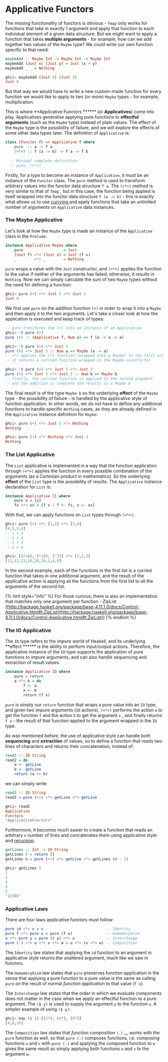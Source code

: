 # Applicative Functors

The missing functionality of functors is obvious - `fmap` only works for functions that take in exactly 1 argument and apply that function to each individual element of a given data structure. But we might want to apply a function that takes **multiple arguments** - for example, how can we add together two values of the `Maybe` type? We could write our own function specific to that need:

```haskell
maybeAdd :: Maybe Int -> Maybe Int -> Maybe Int
maybeAdd (Just x) (Just y) = Just (x + y)
maybeAdd _ _ = Nothing

ghci> maybeAdd (Just 5) (Just 3)
Just 8
```

But that way we would have to write a new custom-made function for every function we would like to apply to two (or more) `Maybe` types - for example, multiplication.

This is where **Applicative Functors **_****_ (or **Applicatives**) come into play. Applicatives generalise applying pure functions to **effectful** **arguments** (such as the `Maybe` type) instead of plain values. The effect of the `Maybe` type is the possibility of failure, and we will explore the effects of some other data types later.  The definition of `Applicative` is:

```haskell
class (Functor f) => Applicative f where
    pure  :: a -> f a
    (<*>) :: f (a -> b) -> f a -> f b
    
  -- Minimal complete definition:
  -- pure, (<*>)
```

Firstly, for a type to become an instance of `Applicative`, it must be an instance of the `Functor` class. The `pure` method is used to transform arbitrary values into the functor data structure `f a`. The `(<*>)` method is very similar to that of `fmap` , but in this case, the function being applied is itself wrapped into the functor data structure `f (a -> b)` - this is exactly what allows us to use [currying ](../types-in-haskell/function-types/curried-functions.md)and apply functions that take an unlimited number of arguments on `Applicative` data instances.

### The Maybe Applicative

Let's look at how the `Maybe` type is made an instance of the `Applicative` class in the `Prelude`:

```haskell
instance Applicative Maybe where
    pure                  = Just
    (Just f) <*> (Just x) = Just (f x)
    _        <*> _        = Nothing
```

`pure` wraps a value with the `Just` constructor, and `(<*>)` applies the function to the value if neither of the arguments has failed, otherwise, it results in `Nothing`. Now we can simply calculate the sum of two `Maybe` types without the need for defining a function:

```haskell
ghci> pure (+) <*> Just 5 <*> Just 3
Just 8
```

We first use `pure` on the addition function `(+)` in order to wrap it into a `Maybe` and then apply it to the two arguments. Let's take a closer look at how the application is executed and keep track of types:

```haskell
-- pure transforms the (+) into an instance of an Applicative
ghci> :t pure (+)
pure (+) :: (Applicative f, Num a) => f (a -> a -> a)

ghci> :t pure (+) <*> Just 5
pure (+) <*> Just 5 :: Num a => Maybe (a -> a)
-- <*> applies the (+) function (wrapped into a Maybe) to the first argument
-- it returns a curried function wrapped in the Maybe constructor

ghci> :t pure (+) <*> Just 5 <*> Just 3
pure (+) <*> Just 5 <*> Just 3 :: Num b => Maybe b
-- finally, the curried function is applied to the second argument
-- and the addition is complete and results in a Maybe b
```

The final result is of the type `Maybe b` so the underlying **effect** of the `Maybe` type - the possibility of failure - is handled by the applicative style of function application. In other words, we do not have to define any additional functions to handle specific `Nothing` cases, as they are already defined in the `Applicative` instance definition for `Maybe`:

```haskell
ghci> pure (+) <*> Just 5 <*> Nothing
Nothing

ghci> pure (+) <*> Nothing <*> Just 3
Nothing
```

### The List Applicative

The `List` applicative is implemented in a way that the function application through `(<*>)` applies the function in every possible combination of the arguments (as a Cartesian product in mathematics). So the underlying **effect** of the `List`  type is the possibility of results. The `Applicative` instance declaration for `List` is:

```haskell
instance Applicative [] where
    pure x = [x]
    fs <*> xs = [f x | f <- fs, x <- xs]
```

With that, we can apply functions on `List` types through `(<*>)`:

```haskell
ghci> pure (+) <*> [1,2] <*> [3,4]
[4,5,5,6]
-- 1 + 3
-- 1 + 4
-- 2 + 3
-- 2 + 4

ghci> [(+10), (*10), (^2)] <*> [1,2,3]
[11,12,13,10,20,30,1,4,9]
```

In the second example, each of the functions in the first list is a curried function that takes in one additional argument, and the result of the applicative action is applying all the functions from the first list to all the arguments of the second list.

{% hint style="info" %}
For those curious, there is also an implementation that matches only one argument per function - ZipList ([http://hackage.haskell.org/package/base-4.11.1.0/docs/Control-Applicative.html#t:ZipList](http://hackage.haskell.org/package/base-4.11.1.0/docs/Control-Applicative.html#t:ZipList))
{% endhint %}

### The IO Applicative

The `IO` type refers to the impure world of Haskell, and its underlying **effect **_****_ is the ability to perform input/output actions. Therefore, the applicative instance of the `IO` type supports the application of pure functions to impure arguments, and can also handle sequencing and extraction of result values:

```haskell
instance Applicative IO where
    pure = return
    a <*> b = do
        f <- a
        x <- b
        return (f x)
```

`pure` is simply our `return` function that wraps a pure value into an `IO` type, and given two impure arguments (`IO` actions), `(<*>)` performs the action `a` to get the function `f` and the action `b` to get the argument `x` , and finally returns `f x` - the result of that function applied to the argument wrapped in the `IO` type.

As was mentioned before, the use of applicative style can handle both **sequencing** and **extraction** of values, so to define a function that reads two lines of characters and returns their concatenation, instead of:

```haskell
read2 :: IO String
read2 = do
    a <- getLine
    b <- getLine
    return (a ++ b)
```

we can simply write:

```haskell
read2 :: IO String
read2 = pure (++) <*> getLine <*> getLine

ghci> read2
Applicative
Functors
"ApplicativeFunctors"
```

Furthermore, it becomes much easier to create a function that reads an arbitrary `n` number of lines and concatenates them using applicative style and [recursion](broken-reference):

```haskell
getLines :: Int -> IO String
getLines 0 = return []
getLines n = pure (++) <*> getLine <*> getLines (n - 1)

ghci> getLines 5
1
2
3
4
5
"12345"
```

### Applicative Laws

There are four laws applicative functors must follow:

```haskell
pure id <*> v = v                            -- Identity
pure f <*> pure x = pure (f x)               -- Homomorphism
u <*> pure y = pure ($ y) <*> u              -- Interchange
pure (.) <*> u <*> v <*> w = u <*> (v <*> w) -- Composition
```

The `Identity` law states that applying the `id` function to an argument in applicative style returns the unaltered argument, much like we saw in functors.

The `Homomorphism` law states that `pure` preserves function application in the sense that applying a pure function to a pure value is the same as calling `pure` on the result of normal _function application_ to that value (`f x`).

The `Interchange` law states that the order in which we evaluate components does not matter in the case when we apply an effectful function to a pure argument. The `($ y)` is used to supply the argument `y` to the function `u`. A simpler example of using `($ y)`:

```haskell
ghci> map ($ 2) [(2*), (4*), (8*)]
[4,8,16]
```

The `Composition` law states that _function composition_ `(.)` __ works with the `pure` function as well, so that `pure (.)` composes functions, i.e. composing functions `u` and `v` with `pure (.)` and applying the composed function to `w` gives the same result as simply applying both functions `u` and `v` to the argument `w`.
